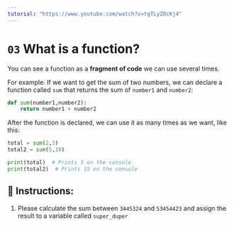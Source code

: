 ```yaml
---
tutorial: "https://www.youtube.com/watch?v=tgTLyZ0cKj4"
---
```


# `03` What is a function?

You can see a function as a **fragment of code** we can use  several times.

For example: If we want to get the sum of two numbers, we can declare a function called `sum` that returns the sum of `number1` and `number2`:

```python
def sum(number1,number2):
    return number1 + number2
```

After the function is declared, we can use it as many times as we want, like this:

```python
total = sum(2,3)
total2 = sum(5,10)

print(total)  # Prints 5 on the console
print(total2)  # Prints 15 on the console
```

## 📝 Instructions:

1. Please calculate the sum between `3445324` and `53454423` and assign the result to a variable called `super_duper`
